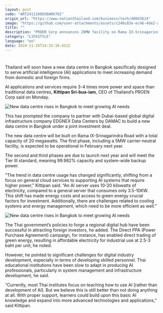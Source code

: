 ```yaml
---
layout: post
code: "ART2411260658AMX7OI"
origin_url: "https://www.nationthailand.com/business/tech/40043614"
image: "https://github.com/user-attachments/assets/c240c83e-ec46-4de2-ada3-333a5b1c2624"
title: ""
description: "PROEN Corp announces 20MW facility on Rama IX-Srinagarindra Road, due to launch operations in February next year"
category: "LIFESTYLE"
language: "en"
date: 2024-11-26T14:33:10.431Z
---
```


# 









Thailand will soon have a new data centre in Bangkok specifically designed to serve artificial intelligence (AI) applications to meet increasing demand from domestic and foreign firms.

AI applications and services require 3-4 times more power and space than traditional data centres, **Kittipan Sri-bua-iam**, CEO of Thailand’s PROEN Corp said on Monday.

  ![New data centre rises in Bangkok to meet growing AI needs](https://github.com/user-attachments/assets/4c7cb3d9-cc47-4dc9-b1dd-48dd1bf52b7d)

This has prompted the company to partner with Dubai-based global digital infrastructure company EDGNEX Data Centers by DAMAC to build a new data centre in Bangkok under a joint investment deal.

The new data centre will be built on Rama IX-Srinagarindra Road with a total capacity of 20 megawatts. The first phase, including a 5MW carrier-neutral facility, is expected to be operational in February next year.

The second and third phases are due to launch next year and will meet the Tier III standard, meaning 99.982% capacity and system-wide backup power.

"The trend in data centre usage has changed significantly, shifting from a focus on general cloud services to supporting AI systems that require higher power,” Kittipan said. “An AI server uses 10-20 kilowatts of electricity, compared to a general server that consumes only 3.5-10KW. This shift has made energy costs and access to green energy crucial factors for investment. Additionally, there are challenges related to cooling systems and energy management, which need to be more efficient as well.”

  ![New data centre rises in Bangkok to meet growing AI needs](https://media.nationthailand.com/uploads/images/contents/w1024/2024/11/8aqZRqaNmCD9KN3LKPw6.webp?x-image-process=style/lg-webp)

The Thai government’s policies to forge a regional digital hub have been successful in attracting foreign investors, he added. The Direct PPA (Power Purchase Agreement) campaign, for instance, has enabled direct trading of green energy, resulting in affordable electricity for industrial use at 2.5-3 baht per unit, he noted.

However, he pointed to significant challenges for digital industry development, especially in terms of developing skilled personnel. Thai educational institutions have been slow to adapt in producing AI professionals, particularly in system management and infrastructure development, he said.

“Currently, most Thai institutes focus on teaching how to use AI \[rather than development of AI\]. But we believe this is still better than not doing anything at all. With proper support, learners could build upon this basic AI knowledge and expand into more advanced technologies and applications,” said Kittipan.
